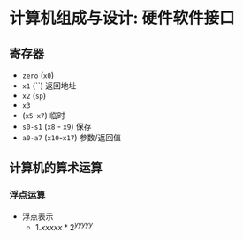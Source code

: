 # 计算机组成与设计: 硬件软件接口

## 寄存器
- `zero` (`x0`)
- `x1` (``) 返回地址
- `x2` (`sp`)
- `x3`
- (`x5`-`x7`) 临时
- `s0-s1` (`x8` - `x9`) 保存
- `a0-a7` (`x10`-`x17`) 参数/返回值


## 计算机的算术运算

### 浮点运算
- 浮点表示
  - $1.xxxxx * 2^{yyyyy}$